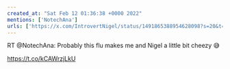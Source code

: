 ```yaml
---
created_at: "Sat Feb 12 01:36:38 +0000 2022"
mentions: ['NotechAna']
urls: ['https://x.com/IntrovertNigel/status/1491865388954628098?s=20&t=BzaKkbJY2RuTmJGb6px7lw']
---
```


RT @NotechAna: Probably this flu makes me and Nigel a little bit cheezy 😅

https://t.co/kCAWrzjLkU